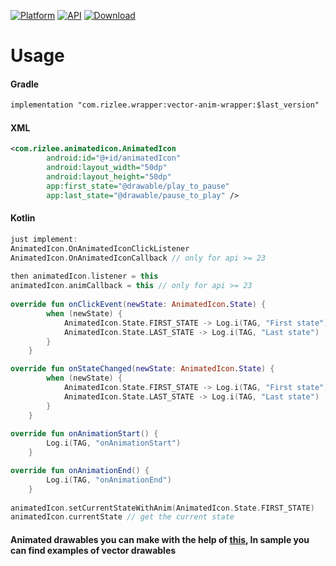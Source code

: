 [![Platform](https://img.shields.io/badge/platform-Android-yellow.svg)](https://www.android.com)
[![API](https://img.shields.io/badge/API-21%2B-brightgreen.svg?style=flat)](https://android-arsenal.com/api?level=21)
[![Download](https://api.bintray.com/packages/rizlee/vector-anim-wrapper/vector-anim-wrapper/images/download.svg?version=1.0.5)](https://bintray.com/rizlee/vector-anim-wrapper/vector-anim-wrapper/1.0.5/link)

# Usage
#### Gradle
```xml
implementation "com.rizlee.wrapper:vector-anim-wrapper:$last_version"
```

#### XML
```xml
<com.rizlee.animatedicon.AnimatedIcon
        android:id="@+id/animatedIcon"
        android:layout_width="50dp"
        android:layout_height="50dp"
        app:first_state="@drawable/play_to_pause"
        app:last_state="@drawable/pause_to_play" />
```

#### Kotlin
```kotlin
just implement:
AnimatedIcon.OnAnimatedIconClickListener
AnimatedIcon.OnAnimatedIconCallback // only for api >= 23
 
then animatedIcon.listener = this
animatedIcon.animCallback = this // only for api >= 23
        
override fun onClickEvent(newState: AnimatedIcon.State) {
        when (newState) {
            AnimatedIcon.State.FIRST_STATE -> Log.i(TAG, "First state")
            AnimatedIcon.State.LAST_STATE -> Log.i(TAG, "Last state")
        }
    }

override fun onStateChanged(newState: AnimatedIcon.State) {
        when (newState) {
            AnimatedIcon.State.FIRST_STATE -> Log.i(TAG, "First state")
            AnimatedIcon.State.LAST_STATE -> Log.i(TAG, "Last state")
        }
    }
    
override fun onAnimationStart() {
        Log.i(TAG, "onAnimationStart")
    }

override fun onAnimationEnd() {
        Log.i(TAG, "onAnimationEnd")
    }
    
animatedIcon.setCurrentStateWithAnim(AnimatedIcon.State.FIRST_STATE)
animatedIcon.currentState // get the current state
```

#### Animated drawables you can make with the help of [this](https://shapeshifter.design/), In sample you can find examples of vector drawables
